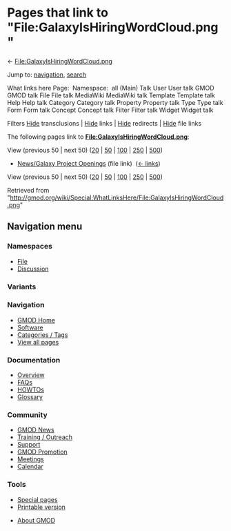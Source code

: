 <div id="mw-page-base" class="noprint">

</div>

<div id="mw-head-base" class="noprint">

</div>

<div id="content" class="mw-body" role="main">

<span id="top"></span>

<div id="mw-js-message" style="display:none;">

</div>



# <span dir="auto">Pages that link to "File:GalaxyIsHiringWordCloud.png"</span>

<div id="bodyContent">

<div id="contentSub">

←
[File:GalaxyIsHiringWordCloud.png](/wiki/File:GalaxyIsHiringWordCloud.png "File:GalaxyIsHiringWordCloud.png")

</div>

<div id="jump-to-nav" class="mw-jump">

Jump to: [navigation](#mw-navigation), [search](#p-search)

</div>

<div id="mw-content-text">

What links here Page:  Namespace:  all (Main) Talk User User talk GMOD
GMOD talk File File talk MediaWiki MediaWiki talk Template Template talk
Help Help talk Category Category talk Property Property talk Type Type
talk Form Form talk Concept Concept talk Filter Filter talk Widget
Widget talk

Filters
[Hide](/mediawiki/index.php?title=Special:WhatLinksHere/File:GalaxyIsHiringWordCloud.png&hidetrans=1 "Special:WhatLinksHere/File:GalaxyIsHiringWordCloud.png")
transclusions \|
[Hide](/mediawiki/index.php?title=Special:WhatLinksHere/File:GalaxyIsHiringWordCloud.png&hidelinks=1 "Special:WhatLinksHere/File:GalaxyIsHiringWordCloud.png")
links \|
[Hide](/mediawiki/index.php?title=Special:WhatLinksHere/File:GalaxyIsHiringWordCloud.png&hideredirs=1 "Special:WhatLinksHere/File:GalaxyIsHiringWordCloud.png")
redirects \|
[Hide](/mediawiki/index.php?title=Special:WhatLinksHere/File:GalaxyIsHiringWordCloud.png&hideimages=1 "Special:WhatLinksHere/File:GalaxyIsHiringWordCloud.png")
file links

The following pages link to
**[File:GalaxyIsHiringWordCloud.png](/wiki/File:GalaxyIsHiringWordCloud.png "File:GalaxyIsHiringWordCloud.png")**:

View (previous 50 \| next 50)
([20](/mediawiki/index.php?title=Special:WhatLinksHere/File:GalaxyIsHiringWordCloud.png&limit=20 "Special:WhatLinksHere/File:GalaxyIsHiringWordCloud.png")
\|
[50](/mediawiki/index.php?title=Special:WhatLinksHere/File:GalaxyIsHiringWordCloud.png&limit=50 "Special:WhatLinksHere/File:GalaxyIsHiringWordCloud.png")
\|
[100](/mediawiki/index.php?title=Special:WhatLinksHere/File:GalaxyIsHiringWordCloud.png&limit=100 "Special:WhatLinksHere/File:GalaxyIsHiringWordCloud.png")
\|
[250](/mediawiki/index.php?title=Special:WhatLinksHere/File:GalaxyIsHiringWordCloud.png&limit=250 "Special:WhatLinksHere/File:GalaxyIsHiringWordCloud.png")
\|
[500](/mediawiki/index.php?title=Special:WhatLinksHere/File:GalaxyIsHiringWordCloud.png&limit=500 "Special:WhatLinksHere/File:GalaxyIsHiringWordCloud.png"))

- [News/Galaxy Project
  Openings](/wiki/News/Galaxy_Project_Openings "News/Galaxy Project Openings")
  (file link) ‎ <span class="mw-whatlinkshere-tools">([←
  links](/mediawiki/index.php?title=Special:WhatLinksHere&target=News%2FGalaxy+Project+Openings "Special:WhatLinksHere"))</span>

View (previous 50 \| next 50)
([20](/mediawiki/index.php?title=Special:WhatLinksHere/File:GalaxyIsHiringWordCloud.png&limit=20 "Special:WhatLinksHere/File:GalaxyIsHiringWordCloud.png")
\|
[50](/mediawiki/index.php?title=Special:WhatLinksHere/File:GalaxyIsHiringWordCloud.png&limit=50 "Special:WhatLinksHere/File:GalaxyIsHiringWordCloud.png")
\|
[100](/mediawiki/index.php?title=Special:WhatLinksHere/File:GalaxyIsHiringWordCloud.png&limit=100 "Special:WhatLinksHere/File:GalaxyIsHiringWordCloud.png")
\|
[250](/mediawiki/index.php?title=Special:WhatLinksHere/File:GalaxyIsHiringWordCloud.png&limit=250 "Special:WhatLinksHere/File:GalaxyIsHiringWordCloud.png")
\|
[500](/mediawiki/index.php?title=Special:WhatLinksHere/File:GalaxyIsHiringWordCloud.png&limit=500 "Special:WhatLinksHere/File:GalaxyIsHiringWordCloud.png"))

</div>

<div class="printfooter">

Retrieved from
"<http://gmod.org/wiki/Special:WhatLinksHere/File:GalaxyIsHiringWordCloud.png>"

</div>

<div id="catlinks" class="catlinks catlinks-allhidden">

</div>

<div class="visualClear">

</div>

</div>

</div>

<div id="mw-navigation">

## Navigation menu

<div id="mw-head">



<div id="left-navigation">

<div id="p-namespaces" class="vectorTabs" role="navigation"
aria-labelledby="p-namespaces-label">

### Namespaces

- <span id="ca-nstab-image"><a href="/wiki/File:GalaxyIsHiringWordCloud.png" accesskey="c"
  title="View the file page [c]">File</a></span>
- <span id="ca-talk"><a
  href="/mediawiki/index.php?title=File_talk:GalaxyIsHiringWordCloud.png&amp;action=edit&amp;redlink=1"
  accesskey="t"
  title="Discussion about the content page [t]">Discussion</a></span>

</div>

<div id="p-variants" class="vectorMenu emptyPortlet" role="navigation"
aria-labelledby="p-variants-label">

### 

### Variants[](#)

<div class="menu">

</div>

</div>

</div>

<div id="right-navigation">





</div>



</div>

</div>

</div>

<div id="mw-panel">

<div id="p-logo" role="banner">

<a href="/wiki/Main_Page"
style="background-image: url(http://gmod.org/images/GMOD-cogs.png);"
title="Visit the main page"></a>

</div>

<div id="p-Navigation" class="portal" role="navigation"
aria-labelledby="p-Navigation-label">

### Navigation

<div class="body">

- <span id="n-GMOD-Home">[GMOD Home](/wiki/Main_Page)</span>
- <span id="n-Software">[Software](/wiki/GMOD_Components)</span>
- <span id="n-Categories-.2F-Tags">[Categories /
  Tags](/wiki/Categories)</span>
- <span id="n-View-all-pages">[View all
  pages](/wiki/Special:AllPages)</span>

</div>

</div>

<div id="p-Documentation" class="portal" role="navigation"
aria-labelledby="p-Documentation-label">

### Documentation

<div class="body">

- <span id="n-Overview">[Overview](/wiki/Overview)</span>
- <span id="n-FAQs">[FAQs](/wiki/Category:FAQ)</span>
- <span id="n-HOWTOs">[HOWTOs](/wiki/Category:HOWTO)</span>
- <span id="n-Glossary">[Glossary](/wiki/Glossary)</span>

</div>

</div>

<div id="p-Community" class="portal" role="navigation"
aria-labelledby="p-Community-label">

### Community

<div class="body">

- <span id="n-GMOD-News">[GMOD News](/wiki/GMOD_News)</span>
- <span id="n-Training-.2F-Outreach">[Training /
  Outreach](/wiki/Training_and_Outreach)</span>
- <span id="n-Support">[Support](/wiki/Support)</span>
- <span id="n-GMOD-Promotion">[GMOD
  Promotion](/wiki/GMOD_Promotion)</span>
- <span id="n-Meetings">[Meetings](/wiki/Meetings)</span>
- <span id="n-Calendar">[Calendar](/wiki/Calendar)</span>

</div>

</div>

<div id="p-tb" class="portal" role="navigation"
aria-labelledby="p-tb-label">

### Tools

<div class="body">

- <span id="t-specialpages"><a href="/wiki/Special:SpecialPages" accesskey="q"
  title="A list of all special pages [q]">Special pages</a></span>
- <span id="t-print"><a
  href="/mediawiki/index.php?title=Special:WhatLinksHere/File:GalaxyIsHiringWordCloud.png&amp;printable=yes"
  rel="alternate" accesskey="p"
  title="Printable version of this page [p]">Printable version</a></span>

</div>

</div>

</div>

</div>

<div id="footer" role="contentinfo">

- <span id="footer-places-about">[About
  GMOD](/wiki/GMOD:About "GMOD:About")</span>

<!-- -->






</div>
